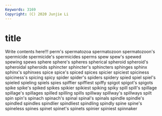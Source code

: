 ```yaml
---
Keywords: 3169
Copyright: (C) 2020 Junjie Li
---
```


# title

Write contents here!!!
perm's 
spermatozoa 
spermatozoon
spermatozoon's 
spermicide 
spermicide's 
spermicides 
sperms 
spew 
spew's 
spewed 
spewing 
spews
sphere 
sphere's 
spheres 
spherical 
spheroid 
spheroid's 
spheroidal 
spheroids 
sphincter 
sphincter's
sphincters 
sphinges 
sphinx 
sphinx's 
sphinxes 
spice 
spice's 
spiced 
spices 
spicier
spiciest 
spiciness 
spiciness's 
spicing 
spicy 
spider 
spider's 
spiders 
spidery 
spied
spiel 
spiel's 
spieled 
spieling 
spiels 
spies 
spiffier 
spiffiest 
spiffy 
spigot
spigot's 
spigots 
spike 
spike's 
spiked 
spikes 
spikier 
spikiest 
spiking 
spiky
spill 
spill's 
spillage 
spillage's 
spillages 
spilled 
spilling 
spills 
spillway 
spillway's
spillways 
spilt 
spin 
spin's 
spinach 
spinach's 
spinal 
spinal's 
spinals 
spindle
spindle's 
spindled 
spindles 
spindlier 
spindliest 
spindling 
spindly 
spine 
spine's 
spineless
spines 
spinet 
spinet's 
spinets 
spinier 
spiniest 
spinnaker 
